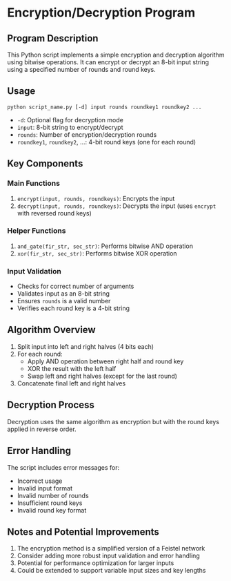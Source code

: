 # Encryption/Decryption Program

## Program Description

This Python script implements a simple encryption and decryption algorithm using bitwise operations. It can encrypt or decrypt an 8-bit input string using a specified number of rounds and round keys.

## Usage

```
python script_name.py [-d] input rounds roundkey1 roundkey2 ...
```

- `-d`: Optional flag for decryption mode
- `input`: 8-bit string to encrypt/decrypt
- `rounds`: Number of encryption/decryption rounds
- `roundkey1`, `roundkey2`, ...: 4-bit round keys (one for each round)

## Key Components

### Main Functions

1. `encrypt(input, rounds, roundkeys)`: Encrypts the input
2. `decrypt(input, rounds, roundkeys)`: Decrypts the input (uses `encrypt` with reversed round keys)

### Helper Functions

1. `and_gate(fir_str, sec_str)`: Performs bitwise AND operation
2. `xor(fir_str, sec_str)`: Performs bitwise XOR operation

### Input Validation

- Checks for correct number of arguments
- Validates input as an 8-bit string
- Ensures `rounds` is a valid number
- Verifies each round key is a 4-bit string

## Algorithm Overview

1. Split input into left and right halves (4 bits each)
2. For each round:
   - Apply AND operation between right half and round key
   - XOR the result with the left half
   - Swap left and right halves (except for the last round)
3. Concatenate final left and right halves

## Decryption Process

Decryption uses the same algorithm as encryption but with the round keys applied in reverse order.

## Error Handling

The script includes error messages for:
- Incorrect usage
- Invalid input format
- Invalid number of rounds
- Insufficient round keys
- Invalid round key format

## Notes and Potential Improvements

1. The encryption method is a simplified version of a Feistel network
2. Consider adding more robust input validation and error handling
3. Potential for performance optimization for larger inputs
4. Could be extended to support variable input sizes and key lengths

